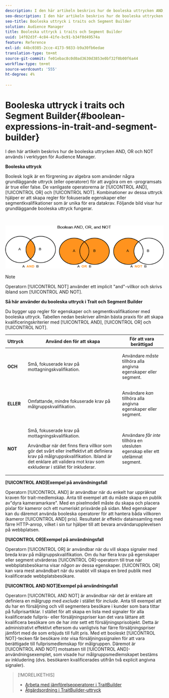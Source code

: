 ```yaml
---
description: I den här artikeln beskrivs hur de booleska uttrycken AND, OR och NOT används i verktygen för Audience Manager.
seo-description: I den här artikeln beskrivs hur de booleska uttrycken AND, OR och NOT används i verktygen för Audience Manager.
seo-title: Booleska uttryck i traits och Segment Builder
solution: Audience Manager
title: Booleska uttryck i traits och Segment Builder
uuid: 14f02d3f-4c84-41fe-bc91-b34f0d49574a
feature: Reference
exl-id: 44bc0385-2cce-4173-9833-b9a30fb6edae
translation-type: tm+mt
source-git-commit: fe01ebac8c0d0ad3630d3853e0bf32f0b00f6a44
workflow-type: tm+mt
source-wordcount: '555'
ht-degree: 4%

---
```


# Booleska uttryck i traits och Segment Builder{#boolean-expressions-in-trait-and-segment-builder}

I den här artikeln beskrivs hur de booleska uttrycken AND, OR och NOT används i verktygen för Audience Manager.

<!-- 

c_tb_boolean.xml

 -->

**Booleska uttryck**

Boolesk logik är en förgrening av algebra som använder några grundläggande uttryck (eller operatorer) för att avgöra om en -programsats är true eller false. De vanligaste operatorerna är [!UICONTROL AND], [!UICONTROL OR] och [!UICONTROL NOT]. Kombinationer av dessa uttryck hjälper er att skapa regler för fokuserade egenskaper eller segmentkvalifikationer som är unika för era datakrav. Följande bild visar hur grundläggande booleska uttryck fungerar.

<br>

![](assets/BooleanOverview_small.png)

>[!NOTE]
>
>Operatorn [!UICONTROL NOT] använder ett implicit &quot;and&quot;-villkor och skrivs ibland som [!UICONTROL AND NOT].

**Så här använder du booleska uttryck i Trait och Segment Builder**

Du bygger upp regler för egenskaper och segmentkvalifikationer med booleska uttryck. Tabellen nedan beskriver allmän bästa praxis för att skapa kvalificeringskriterier med [!UICONTROL AND], [!UICONTROL OR] och [!UICONTROL NOT].

<table id="table_C762872C98F54C4A86A2F1C840A86657"> 
 <thead> 
  <tr> 
   <th colname="col1" class="entry"> Uttryck </th> 
   <th colname="col2" class="entry"> Använd den för att skapa </th> 
   <th colname="col3" class="entry"> För att vara berättigad </th> 
  </tr>
 </thead>
 <tbody> 
  <tr> 
   <td colname="col1"> <p><b><span class="wintitle"> OCH</span></b> </p> </td> 
   <td colname="col2"> <p>Små, fokuserade krav på mottagningskvalifikation. </p> </td> 
   <td colname="col3"> <p>Användare <i>måste</i> tillhöra alla angivna egenskaper eller segment. </p> </td> 
  </tr> 
  <tr> 
   <td colname="col1"> <p><b><span class="wintitle"> ELLER</span></b> </p> </td> 
   <td colname="col2"> <p>Omfattande, mindre fokuserade krav på målgruppskvalifikation. </p> </td> 
   <td colname="col3"> <p>Användare <i>kan</i> tillhöra alla angivna egenskaper eller segment. </p> </td> 
  </tr> 
  <tr> 
   <td colname="col1"> <p><b><span class="wintitle"> NOT</span></b> </p> </td> 
   <td colname="col2"> <p>Små, fokuserade krav på mottagningskvalifikation. </p> <p>Användbar när det finns flera villkor som gör det svårt eller ineffektivt att definiera krav på målgruppskvalifikation. Ibland är det enklare att validera mot krav som exkluderar i stället för inkluderar. </p> </td> 
   <td colname="col3"> <p>Användare <i>får inte</i> tillhöra en utesluten egenskap eller ett utelämnat segment. </p> </td> 
  </tr> 
 </tbody> 
</table>

**[!UICONTROL AND]Exempel på användningsfall**

Operatorn [!UICONTROL AND] är användbar när du enkelt har uppräknat kraven för trait-medlemskap. Anta till exempel att du måste skapa en publik av&quot;dyra kameramarkare&quot;. Med en pixelmodell måste du skapa och placera pixlar för kameror och ett numeriskt prisvärde på sidan. Med egenskaper kan du däremot använda booleska operatorer för att hantera båda villkoren (kameror [!UICONTROL AND] pris). Resultatet är effektiv datainsamling med färre HTTP-anrop, vilket i sin tur hjälper till att bevara användarupplevelsen på webbplatsen.

**[!UICONTROL OR]Exempel på användningsfall**

Operatorn [!UICONTROL OR] är användbar när du vill skapa signaler med breda krav på målgruppskvalifikation. Om du har flera krav på egenskaper eller segment utvärderas [!UICONTROL OR]-operatorn till true när webbplatsbesökarna visar *någon* av dessa egenskaper. [!UICONTROL OR] kan vara mest användbart när du snabbt vill skapa en bred publik med kvalificerade webbplatsbesökare.

**[!UICONTROL AND NOT]Exempel på användningsfall**

Operatorn [!UICONTROL AND NOT] är användbar när det är enklare att definiera en målgrupp med *exclude* i stället för *include*. Anta till exempel att du har en försäljning och vill segmentera besökare i kunder som bara tittar på fullprisartiklar. I stället för att skapa en lista med signaler för alla kvalificerade fullpris- eller försäljningspriser kan det vara lättare att kvalificera besökare om de har *inte* sett ett försäljningsprisobjekt. Detta är administrativt effektivt eftersom du vanligtvis har färre försäljningspriser jämfört med de som erbjuds till fullt pris. Med ett booleskt [!UICONTROL NOT]-tecken får besökare *inte* visa försäljningssignalen för att vara berättigade till fullprismedlemskap för målgruppen. Däremot är [!UICONTROL AND NOT] motsatsen till [!UICONTROL AND]-användningsexemplet, som visade hur målgruppsmedlemskapet bestäms av inkludering (dvs. besökaren kvalificerades utifrån två explicit angivna signaler).

>[!MORELIKETHIS]
>
>* [Arbeta med jämförelseoperatorer i TraitBuilder](../features/traits/trait-comparison-operators.md)
>* [Åtgärdsordning i TraitBuilder-uttryck](../features/traits/trait-operator-precedence.md)

